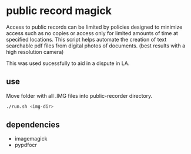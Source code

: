 # public record magick
Access to public records can be limited by policies designed to minimize access such as no copies or access only for limited amounts of time at specified locations. This script helps automate the creation of text searchable pdf files from digital photos of documents. (best results with a high resolution camera)

This was used sucessfully to aid in a dispute in LA.

## use
Move folder with all .IMG files into public-recorder directory.

```bash
./run.sh <img-dir>
```


## dependencies
- imagemagick
- pypdfocr
